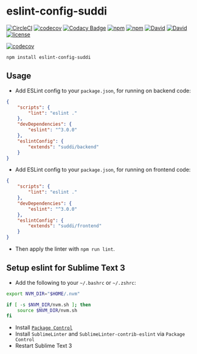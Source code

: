 # eslint-config-suddi

[![CircleCI](https://img.shields.io/circleci/project/suddi/eslint-config-suddi.svg?maxAge=2592000)](https://circleci.com/gh/suddi/eslint-config-suddi)
[![codecov](https://codecov.io/gh/suddi/eslint-config-suddi/branch/master/graph/badge.svg)](https://codecov.io/gh/suddi/eslint-config-suddi)
[![Codacy Badge](https://api.codacy.com/project/badge/Grade/f3cbca070bbd4488b579748680348c28)](https://www.codacy.com/app/suddir/eslint-config-suddi?utm_source=github.com&amp;utm_medium=referral&amp;utm_content=suddi/eslint-config-suddi&amp;utm_campaign=Badge_Grade)
[![npm](https://img.shields.io/npm/dt/eslint-config-suddi.svg)]()
[![npm](https://img.shields.io/npm/v/eslint-config-suddi.svg?maxAge=2592000)](https://www.npmjs.com/package/eslint-config-suddi)
[![David](https://img.shields.io/david/suddi/eslint-config-suddi.svg)](https://david-dm.org/suddi/eslint-config-suddi)
[![David](https://img.shields.io/david/dev/suddi/eslint-config-suddi.svg)](https://david-dm.org/fedor/node-no-config?type=dev)
[![license](https://img.shields.io/github/license/suddi/eslint-config-suddi.svg?maxAge=2592000)](https://github.com/suddi/eslint-config-suddi/blob/master/LICENSE)

[![codecov](https://codecov.io/gh/suddi/eslint-config-suddi/branch/master/graphs/commits.svg)](https://codecov.io/gh/suddi/eslint-config-suddi)

````
npm install eslint-config-suddi
````

## Usage

- Add ESLint config to your `package.json`, for running on backend code:

```json
{
	"scripts": {
		"lint": "eslint ."
	},
	"devDependencies": {
		"eslint": "^3.0.0"
	},
	"eslintConfig": {
		"extends": "suddi/backend"
	}
}
```

- Add ESLint config to your `package.json`, for running on frontend code:

```json
{
	"scripts": {
		"lint": "eslint ."
	},
	"devDependencies": {
		"eslint": "^3.0.0"
	},
	"eslintConfig": {
		"extends": "suddi/frontend"
	}
}
```

- Then apply the linter with `npm run lint`.

## Setup eslint for Sublime Text 3

- Add the following to your `~/.bashrc` or `~/.zshrc`:

````sh
export NVM_DIR="$HOME/.nvm"

if [ -s $NVM_DIR/nvm.sh ]; then
    source $NVM_DIR/nvm.sh
fi
````

- Install [`Package Control`](https://packagecontrol.io/installation)
- Install `SublimeLinter` and `SublimeLinter-contrib-eslint` via `Package Control`
- Restart Sublime Text 3
